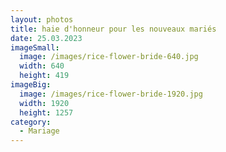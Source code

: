 ```yaml
---
layout: photos
title: haie d'honneur pour les nouveaux mariés
date: 25.03.2023
imageSmall:
  image: /images/rice-flower-bride-640.jpg
  width: 640
  height: 419
imageBig:
  image: /images/rice-flower-bride-1920.jpg
  width: 1920
  height: 1257
category:
  - Mariage
---
```


